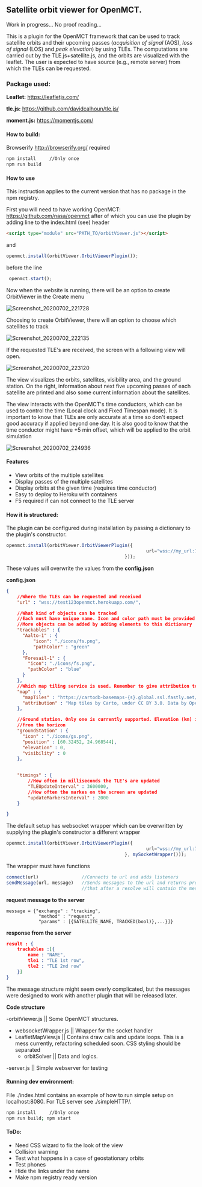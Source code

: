 ## Satellite orbit viewer for  OpenMCT.

Work in progress... No proof reading...  

This is a plugin for the OpenMCT framework that can be used to track satellite orbits and their upcoming passes (*acquisition of signal* (AOS), *loss of signal* (LOS) and *peak elevation*) by using TLEs. The computations are carried out by the TLE.js+satellite.js, and the orbits are visualized with the leaflet. The user is expected to have source (e.g., remote server) from which the TLEs can be requested.    

### Package used:

**Leaflet:**  https://leafletjs.com/

**tle.js:** https://github.com/davidcalhoun/tle.js/

**moment.js:** https://momentjs.com/

#### How to build:

Browserify http://browserify.org/ required

```bash
npm install     //Only once
npm run build
```

#### How to use

This instruction applies to the current version that has no package in the npm registry. 

First you will need to have working OpenMCT: https://github.com/nasa/openmct after of which you can use the plugin by adding line to the index.html (see) header 

```html
<script type="module" src="PATH_TO/orbitViewer.js"></script>
```

 and 

```javascript
openmct.install(orbitViewer.OrbitViewerPlugin());
```

before the line

```javascript
 openmct.start();
```

Now when the website is running, there will be an option to create OrbitViewer in the Create menu

![Screenshot_20200702_221728](./doc/Screenshot_20200702_221728.png)

Choosing to create OrbitViewer, there will an option to choose which satellites to track

![Screenshot_20200702_222135](./doc/Screenshot_20200702_222135.png)

If the requested TLE's are received, the screen with a following view will open.

  ![Screenshot_20200702_223120](./doc/Screenshot_20200702_223120.png)

The view visualizes the orbits, satellites, visibility area, and the ground station. On the right, information about next five upcoming passes of each satellite are printed and also some current information about the satellites. 

The view interacts with the OpenMCT's time conductors, which can be used to control the time (Local clock and Fixed Timespan mode). It is important to know that TLEs are only accurate at a time so don't expect good accuracy if applied beyond one day.  It is also good to know that the time conductor might have +5 min offset, which will be applied to the orbit simulation

![Screenshot_20200702_224936](./doc/Screenshot_20200702_224936.png)

#### Features

- View orbits of the multiple satellites
- Display passes of the multiple satellites
- Display orbits at the given time (requires time conductor)
- Easy to deploy to Heroku with containers 
- F5 required if can not connect to the TLE server

#### How it is structured:

The plugin can be configured during installation by passing a dictionary to the plugin's constructor. 

```javascript
openmct.install(orbitViewer.OrbitViewerPlugin({
                                   					url="wss://my_url:777"   
                                         	}));
```

These values will overwrite the values from the **config.json** 

**config.json**

```json
{
	//Where the TLEs can be requested and received
    "url" : "wss://test123openmct.herokuapp.com/",

	//What kind of objects can be tracked
	//Each must have unique name. Icon and color path must be provided
	//More objects can be added by adding elements to this dictionary
    "trackables" : {
      "Aalto-1" : {
          "icon": "./icons/fs.png",
          "pathColor" : "green"
      },
      "Foresail-1" : {
        "icon": "./icons/fs.png",
        "pathColor" : "blue"
      }
    },
	//Which map tiling service is used. Remember to give attribution too if required
    "map" : {
      "mapTiles" : "https://cartodb-basemaps-{s}.global.ssl.fastly.net/dark_all/{z}/{x}/{y}.png",
      "attribution" : "Map tiles by Carto, under CC BY 3.0. Data by OpenStreetMap, under ODbL."
    },

	//Ground station. Only one is currently supported. Elevation (km) is the 			//elevation from the water level and visibility (degrees) of the radar
	//from the horizon
    "groundStation" : {
      "icon" : "./icons/gs.png",
      "position" : [60.32452, 24.968544],
      "elevation" : 0,
      "visibility" : 0
    },

	
    "timings" : {
    	//How often in milliseconds the TLE's are updated
        "TLEUpdateInterval" : 3600000,
        //How often the markes on the screen are updated
        "updateMarkersInterval" : 2000
    }

}
```

The default setup has websocket wrapper which can be overwritten by supplying the plugin's constructor a different wrapper

```javascript
openmct.install(orbitViewer.OrbitViewerPlugin({
                                   					url="wss://my_url:777"   
                                         	}, mySocketWrapper()));
```

 The wrapper must have functions

```javascript
connect(url)				//Connects to url and adds listeners
sendMessage(url, message)	//Sends messages to the url and returns promise 
							//that after a resolve will contain the message from 								//the server
```

**request message to the server**

```
message = {"exchange" : "tracking",
			"method" : "request",
			"params" : [{SATELLITE_NAME, TRACKED(bool)},...}]}
```

**response from the server**

```json
result : { 
	trackables :[{
		name : "NAME",
        tle1 : "TLE 1st row",
        tle2 : "TLE 2nd row"
	}]
}
```

The message structure might seem overly complicated, but the messages were designed to work with another plugin that will be released later. 

**Code structure**

-orbitViewer.js || Some OpenMCT structures. 

- websocketWrapper.js || Wrapper for the socket handler
- LeafletMapView.js  || Contains draw calls and update loops. This is a mess currently, refactoring scheduled soon. CSS styling should be separated
  - orbitSolver || Data and logics. 

-server.js || Simple webserver for testing

#### Running dev environment:

File ./index.html contains an example of how to run simple setup on localhost:8080. For TLE server see ./simpleHTTP/.

```bash
npm install     //Only once
npm run build; npm start
```



#### ToDo:

- Need CSS wizard to fix the look of the view 
- Collision warning
- Test what happens in a case of geostationary orbits
- Test phones
- Hide the links under the name
- Make npm registry ready version